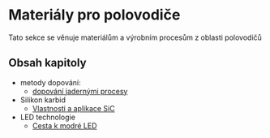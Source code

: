 # Materiály pro polovodiče

Tato sekce se věnuje materiálům a výrobním procesům z oblasti polovodičů

## Obsah kapitoly
- metody dopování:
  - [dopování jadernými procesy](jaderne_dopovani.md)
- Silikon karbid
  - [Vlastnosti a aplikace SiC](karbid_kremiku.md)
- LED technologie
  - [Cesta k modré LED](modra_LED.md)
